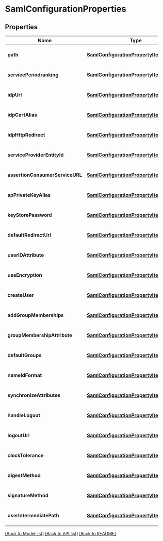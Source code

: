 # SamlConfigurationProperties

## Properties
Name | Type | Description | Notes
------------ | ------------- | ------------- | -------------
**path** | [**SamlConfigurationPropertyItemsArray**](SamlConfigurationPropertyItemsArray.md) |  | [optional] [default to null]
**servicePeriodranking** | [**SamlConfigurationPropertyItemsLong**](SamlConfigurationPropertyItemsLong.md) |  | [optional] [default to null]
**idpUrl** | [**SamlConfigurationPropertyItemsString**](SamlConfigurationPropertyItemsString.md) |  | [optional] [default to null]
**idpCertAlias** | [**SamlConfigurationPropertyItemsString**](SamlConfigurationPropertyItemsString.md) |  | [optional] [default to null]
**idpHttpRedirect** | [**SamlConfigurationPropertyItemsBoolean**](SamlConfigurationPropertyItemsBoolean.md) |  | [optional] [default to null]
**serviceProviderEntityId** | [**SamlConfigurationPropertyItemsString**](SamlConfigurationPropertyItemsString.md) |  | [optional] [default to null]
**assertionConsumerServiceURL** | [**SamlConfigurationPropertyItemsString**](SamlConfigurationPropertyItemsString.md) |  | [optional] [default to null]
**spPrivateKeyAlias** | [**SamlConfigurationPropertyItemsString**](SamlConfigurationPropertyItemsString.md) |  | [optional] [default to null]
**keyStorePassword** | [**SamlConfigurationPropertyItemsString**](SamlConfigurationPropertyItemsString.md) |  | [optional] [default to null]
**defaultRedirectUrl** | [**SamlConfigurationPropertyItemsString**](SamlConfigurationPropertyItemsString.md) |  | [optional] [default to null]
**userIDAttribute** | [**SamlConfigurationPropertyItemsString**](SamlConfigurationPropertyItemsString.md) |  | [optional] [default to null]
**useEncryption** | [**SamlConfigurationPropertyItemsBoolean**](SamlConfigurationPropertyItemsBoolean.md) |  | [optional] [default to null]
**createUser** | [**SamlConfigurationPropertyItemsBoolean**](SamlConfigurationPropertyItemsBoolean.md) |  | [optional] [default to null]
**addGroupMemberships** | [**SamlConfigurationPropertyItemsBoolean**](SamlConfigurationPropertyItemsBoolean.md) |  | [optional] [default to null]
**groupMembershipAttribute** | [**SamlConfigurationPropertyItemsString**](SamlConfigurationPropertyItemsString.md) |  | [optional] [default to null]
**defaultGroups** | [**SamlConfigurationPropertyItemsArray**](SamlConfigurationPropertyItemsArray.md) |  | [optional] [default to null]
**nameIdFormat** | [**SamlConfigurationPropertyItemsString**](SamlConfigurationPropertyItemsString.md) |  | [optional] [default to null]
**synchronizeAttributes** | [**SamlConfigurationPropertyItemsArray**](SamlConfigurationPropertyItemsArray.md) |  | [optional] [default to null]
**handleLogout** | [**SamlConfigurationPropertyItemsBoolean**](SamlConfigurationPropertyItemsBoolean.md) |  | [optional] [default to null]
**logoutUrl** | [**SamlConfigurationPropertyItemsString**](SamlConfigurationPropertyItemsString.md) |  | [optional] [default to null]
**clockTolerance** | [**SamlConfigurationPropertyItemsLong**](SamlConfigurationPropertyItemsLong.md) |  | [optional] [default to null]
**digestMethod** | [**SamlConfigurationPropertyItemsString**](SamlConfigurationPropertyItemsString.md) |  | [optional] [default to null]
**signatureMethod** | [**SamlConfigurationPropertyItemsString**](SamlConfigurationPropertyItemsString.md) |  | [optional] [default to null]
**userIntermediatePath** | [**SamlConfigurationPropertyItemsString**](SamlConfigurationPropertyItemsString.md) |  | [optional] [default to null]

[[Back to Model list]](../README.md#documentation-for-models) [[Back to API list]](../README.md#documentation-for-api-endpoints) [[Back to README]](../README.md)


